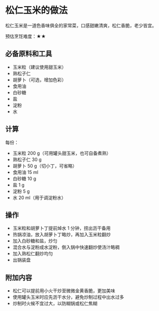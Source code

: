 # 松仁玉米的做法

松仁玉米是一道色香味俱全的家常菜，口感甜嫩清爽，松仁香脆，老少皆宜。

预估烹饪难度：★★

## 必备原料和工具

* 玉米粒（建议使用甜玉米）
* 熟松子仁
* 胡萝卜（可选，增加色彩）
* 食用油
* 白砂糖
* 盐
* 淀粉
* 水

## 计算

每份：

* 玉米粒 200 g（可用罐头甜玉米，也可自备煮熟）
* 熟松子仁 30 g
* 胡萝卜 50 g（切小丁，可省略）
* 食用油 15 ml
* 白砂糖 10 g
* 盐 1 g
* 淀粉 5 g
* 水 20 ml（用于调淀粉水）

## 操作

* 玉米粒和胡萝卜丁提前焯水 1 分钟，捞出沥干备用
* 热锅凉油，放入胡萝卜丁略炒，再加入玉米粒翻炒
* 加入白砂糖和盐，炒匀
* 混合水与淀粉成水淀粉，倒入锅中快速翻炒使汤汁略稠
* 加入熟松仁翻炒均匀
* 出锅装盘

## 附加内容

* 松仁可以提前用小火干炒至微微金黄香脆，更加美味
* 使用罐头玉米时应先沥干水分，避免炒制过程中出水过多
* 炒制时火候不宜过大，以防糊锅或松仁焦糊